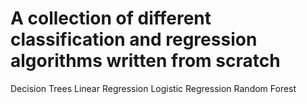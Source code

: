 # A collection of different classification and regression algorithms written from scratch 

Decision Trees
Linear Regression
Logistic Regression
Random Forest